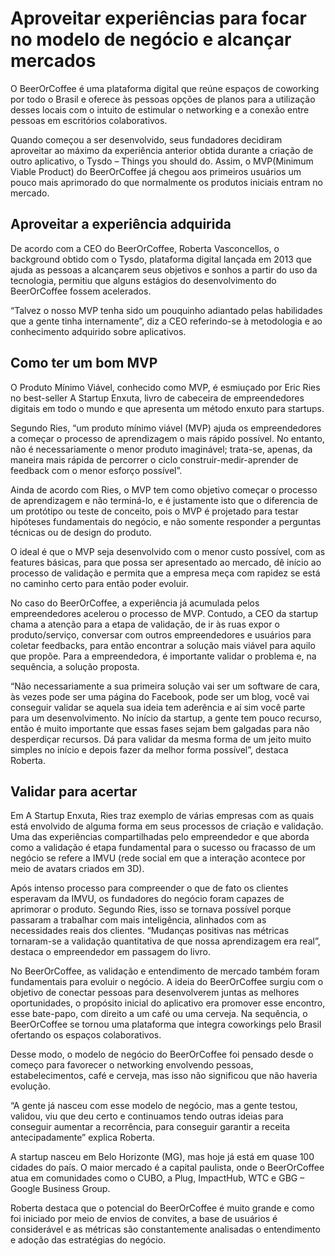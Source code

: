 # Aproveitar experiências para focar no modelo de negócio e alcançar mercados

O BeerOrCoffee é uma plataforma digital que reúne espaços de coworking por todo o Brasil e oferece às pessoas opções de planos para a utilização desses locais com o intuito de estimular o networking e a conexão entre pessoas em escritórios colaborativos.

Quando começou a ser desenvolvido, seus fundadores decidiram aproveitar ao máximo da experiência anterior obtida durante a criação de outro aplicativo, o Tysdo – Things you should do. Assim, o MVP(Minimum Viable Product) do BeerOrCoffee já chegou aos primeiros usuários um pouco mais aprimorado do que normalmente os produtos iniciais entram no mercado.

## Aproveitar a experiência adquirida
De acordo com a CEO do BeerOrCoffee, Roberta Vasconcellos, o background obtido com o Tysdo, plataforma digital lançada em 2013 que ajuda as pessoas a alcançarem seus objetivos e sonhos a partir do uso da tecnologia, permitiu que alguns estágios do desenvolvimento do BeerOrCoffee fossem acelerados.

“Talvez o nosso MVP tenha sido um pouquinho adiantado pelas habilidades que a gente tinha internamente”, diz a CEO referindo-se à metodologia e ao conhecimento adquirido sobre aplicativos.

## Como ter um bom MVP

O Produto Mínimo Viável, conhecido como MVP, é esmiuçado por Eric Ries no best-seller A Startup Enxuta, livro de cabeceira de empreendedores digitais em todo o mundo e que apresenta um método enxuto para startups.

Segundo Ries, “um produto mínimo viável (MVP) ajuda os empreendedores a começar o processo de aprendizagem o mais rápido possível. No entanto, não é necessariamente o menor produto imaginável; trata-se, apenas, da maneira mais rápida de percorrer o ciclo construir-medir-aprender de feedback com o menor esforço possível”.

Ainda de acordo com Ries, o MVP tem como objetivo começar o processo de aprendizagem e não terminá-lo, e é justamente isto que o diferencia de um protótipo ou teste de conceito, pois o MVP é projetado para testar hipóteses fundamentais do negócio, e não somente responder a perguntas técnicas ou de design do produto.

O ideal é que o MVP seja desenvolvido com o menor custo possível, com as features básicas, para que possa ser apresentado ao mercado, dê início ao processo de validação e permita que a empresa meça com rapidez se está no caminho certo para então poder evoluir.

No caso do BeerOrCoffee, a experiência já acumulada pelos empreendedores acelerou o processo de MVP. Contudo, a CEO da startup chama a atenção para a etapa de validação, de ir às ruas expor o produto/serviço, conversar com outros empreendedores e usuários para coletar feedbacks, para então encontrar a solução mais viável para aquilo que propõe. Para a empreendedora, é importante validar o problema e, na sequência, a solução proposta.

“Não necessariamente a sua primeira solução vai ser um software de cara, às vezes pode ser uma página do Facebook, pode ser um blog, você vai conseguir validar se aquela sua ideia tem aderência e aí sim você parte para um desenvolvimento. No início da startup, a gente tem pouco recurso, então é muito importante que essas fases sejam bem galgadas para não desperdiçar recursos. Dá para validar da mesma forma de um jeito muito simples no início e depois fazer da melhor forma possível”, destaca Roberta.

## Validar para acertar
Em A Startup Enxuta, Ries traz exemplo de várias empresas com as quais está envolvido de alguma forma em seus processos de criação e validação. Uma das experiências compartilhadas pelo empreendedor e que aborda como a validação é etapa fundamental para o sucesso ou fracasso de um negócio se refere a IMVU (rede social em que a interação acontece por meio de avatars criados em 3D).

Após intenso processo para compreender o que de fato os clientes esperavam da IMVU, os fundadores do negócio foram capazes de aprimorar o produto. Segundo Ries, isso se tornava possível porque passaram a trabalhar com mais inteligência, alinhados com as necessidades reais dos clientes. “Mudanças positivas nas métricas tornaram-se a validação quantitativa de que nossa aprendizagem era real”, destaca o empreendedor em passagem do livro.

No BeerOrCoffee, as validação e entendimento de mercado também foram fundamentais para evoluir o negócio. A ideia do BeerOrCoffee surgiu com o objetivo de conectar pessoas para desenvolverem juntas as melhores oportunidades, o propósito inicial do aplicativo era promover esse encontro, esse bate-papo, com direito a um café ou uma cerveja. Na sequência, o BeerOrCoffee se tornou uma plataforma que integra coworkings pelo Brasil ofertando os espaços colaborativos.

Desse modo, o modelo de negócio do BeerOrCoffee foi pensado desde o começo para favorecer o networking envolvendo pessoas, estabelecimentos, café e cerveja, mas isso não significou que não haveria evolução.

“A gente já nasceu com esse modelo de negócio, mas a gente testou, validou, viu que deu certo e continuamos tendo outras ideias para conseguir aumentar a recorrência, para conseguir garantir a receita antecipadamente” explica Roberta.

A startup nasceu em Belo Horizonte (MG), mas hoje já está em quase 100 cidades do país. O maior mercado é a capital paulista, onde o BeerOrCoffee atua em comunidades como o CUBO, a Plug, ImpactHub, WTC e GBG – Google Business Group.

Roberta destaca que o potencial do BeerOrCoffee é muito grande e como foi iniciado por meio de envios de convites, a base de usuários é considerável e as métricas são constantemente analisadas o entendimento e adoção das estratégias do negócio.


